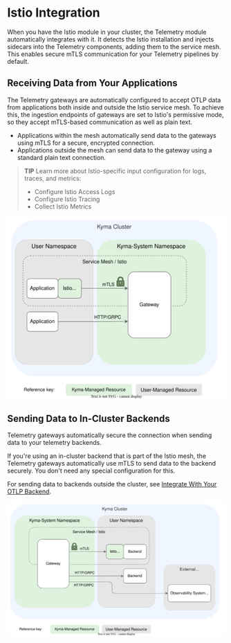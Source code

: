 # Istio Integration

When you have the Istio module in your cluster, the Telemetry module automatically integrates with it. It detects the Istio installation and injects sidecars into the Telemetry components, adding them to the service mesh. This enables secure mTLS communication for your Telemetry pipelines by default.

## Receiving Data from Your Applications

The Telemetry gateways are automatically configured to accept OTLP data from applications both inside and outside the Istio service mesh. To achieve this, the ingestion endpoints of gateways are set to Istio's permissive mode, so they accept mTLS-based communication as well as plain text.

- Applications within the mesh automatically send data to the gateways using mTLS for a secure, encrypted connection.
- Applications outside the mesh can send data to the gateway using a standard plain text connection.

> **TIP**
> Learn more about Istio-specific input configuration for logs, traces, and metrics:
>
> - Configure Istio Access Logs
> - Configure Istio Tracing
> - Collect Istio Metrics

![arch](./../assets/istio-input.drawio.svg)

## Sending Data to In-Cluster Backends

Telemetry gateways automatically secure the connection when sending data to your telemetry backends.

If you're using an in-cluster backend that is part of the Istio mesh, the Telemetry gateways automatically use mTLS to send data to the backend securely. You don't need any special configuration for this.

For sending data to backends outside the cluster, see [Integrate With Your OTLP Backend](./../integrate-otlp-backend/README.md).

![arch](./../assets/istio-output.drawio.svg)
